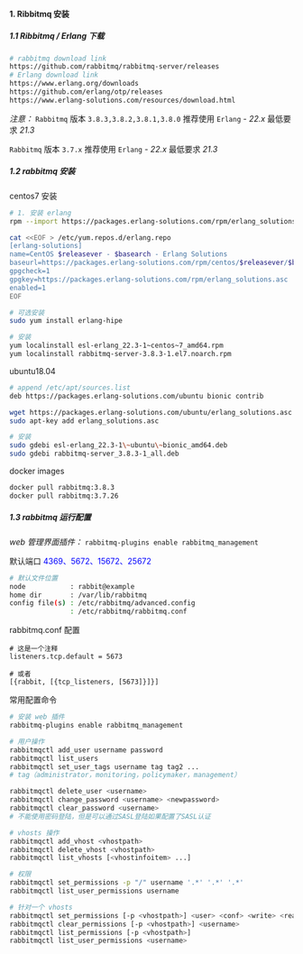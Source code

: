 #### 1. Ribbitmq 安装

##### 1.1 Ribbitmq / Erlang 下载

```bash
# rabbitmq download link
https://github.com/rabbitmq/rabbitmq-server/releases
# Erlang download link
https://www.erlang.org/downloads
https://github.com/erlang/otp/releases
https://www.erlang-solutions.com/resources/download.html
```

*注意：*  `Rabbitmq` 版本 `3.8.3,3.8.2,3.8.1,3.8.0` 推荐使用 `Erlang` - *22.x* 最低要求 *21.3*

  `Rabbitmq` 版本 `3.7.x` 推荐使用 `Erlang` - *22.x* 最低要求 *21.3*

##### 1.2 rabbitmq 安装

 centos7 安装

```bash
# 1. 安装 erlang
rpm --import https://packages.erlang-solutions.com/rpm/erlang_solutions.asc

cat <<EOF > /etc/yum.repos.d/erlang.repo
[erlang-solutions]
name=CentOS $releasever - $basearch - Erlang Solutions
baseurl=https://packages.erlang-solutions.com/rpm/centos/$releasever/$basearch
gpgcheck=1
gpgkey=https://packages.erlang-solutions.com/rpm/erlang_solutions.asc
enabled=1
EOF

# 可选安装
sudo yum install erlang-hipe

# 安装
yum localinstall esl-erlang_22.3-1~centos~7_amd64.rpm
yum localinstall rabbitmq-server-3.8.3-1.el7.noarch.rpm
```

ubuntu18.04

```bash
# append /etc/apt/sources.list
deb https://packages.erlang-solutions.com/ubuntu bionic contrib

wget https://packages.erlang-solutions.com/ubuntu/erlang_solutions.asc
sudo apt-key add erlang_solutions.asc

# 安装
sudo gdebi esl-erlang_22.3-1\~ubuntu\~bionic_amd64.deb
sudo gdebi rabbitmq-server_3.8.3-1_all.deb
```

docker images

```bash
docker pull rabbitmq:3.8.3
docker pull rabbitmq:3.7.26
```

##### 1.3 rabbitmq 运行配置

*web 管理界面插件：* `rabbitmq-plugins enable rabbitmq_management`

默认端口 <font color="blue">4369、5672、15672、25672</font>

```bash
# 默认文件位置
node           : rabbit@example
home dir       : /var/lib/rabbitmq
config file(s) : /etc/rabbitmq/advanced.config
               : /etc/rabbitmq/rabbitmq.conf
```

rabbitmq.conf 配置

```
# 这是一个注释
listeners.tcp.default = 5673

# 或者
[{rabbit, [{tcp_listeners, [5673]}]}]
```

常用配置命令

```bash
# 安装 web 插件
rabbitmq-plugins enable rabbitmq_management

# 用户操作
rabbitmqctl add_user username password
rabbitmqctl list_users
rabbitmqctl set_user_tags username tag tag2 ...
# tag（administrator，monitoring，policymaker，management）

rabbitmqctl delete_user <username>
rabbitmqctl change_password <username> <newpassword>
rabbitmqctl clear_password <username>
# 不能使用密码登陆，但是可以通过SASL登陆如果配置了SASL认证

# vhosts 操作
rabbitmqctl add_vhost <vhostpath>
rabbitmqctl delete_vhost <vhostpath>
rabbitmqctl list_vhosts [<vhostinfoitem> ...]

# 权限
rabbitmqctl set_permissions -p "/" username '.*' '.*' '.*'
rabbitmqctl list_user_permissions username

# 针对一个 vhosts
rabbitmqctl set_permissions [-p <vhostpath>] <user> <conf> <write> <read>
rabbitmqctl clear_permissions [-p <vhostpath>] <username>
rabbitmqctl list_permissions [-p <vhostpath>]
rabbitmqctl list_user_permissions <username>
```

